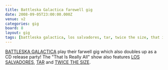 ```yaml
---
title: Battleska Galactica farewell gig
date: 2008-09-05T23:00:00.000Z
venue: v2
categories: gig
board: 8
layout: gig
tags: [battleska galactica, los salvadores, tar, twice the size, that is really all]
---
```

<a href="/wiki/battleska+galactica">BATTLESKA GALACTICA</a> play their farwell gig which also doubles up as a CD release party! The "That Is Really All" show also features <a href="/wiki/los+salvadores">LOS SALVADORES</a>, <a href="/wiki/tar">TAR</a> and <a href="/wiki/twice+the+size">TWICE THE SIZE</a>.